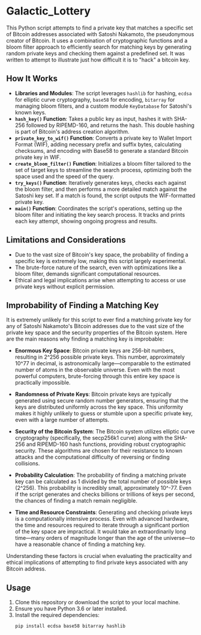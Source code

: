 # Galactic_Lottery

This Python script attempts to find a private key that matches a specific set of Bitcoin addresses associated with Satoshi Nakamoto, the pseudonymous creator of Bitcoin. It uses a combination of cryptographic functions and a bloom filter approach to efficiently search for matching keys by generating random private keys and checking them against a predefined set. It was written to attempt to illustrate just how difficult it is to "hack" a bitcoin key.

## How It Works

- **Libraries and Modules**: The script leverages `hashlib` for hashing, `ecdsa` for elliptic curve cryptography, `base58` for encoding, `bitarray` for managing bloom filters, and a custom module `KeyDatabase` for Satoshi's known keys.
- **`hash_key()` Function**: Takes a public key as input, hashes it with SHA-256 followed by RIPEMD-160, and returns the hash. This double hashing is part of Bitcoin's address creation algorithm.
- **`private_key_to_wif()` Function**: Converts a private key to Wallet Import Format (WIF), adding necessary prefix and suffix bytes, calculating checksums, and encoding with Base58 to generate a standard Bitcoin private key in WIF.
- **`create_bloom_filter()` Function**: Initializes a bloom filter tailored to the set of target keys to streamline the search process, optimizing both the space used and the speed of the query.
- **`try_keys()` Function**: Iteratively generates keys, checks each against the bloom filter, and then performs a more detailed match against the Satoshi key set. If a match is found, the script outputs the WIF-formatted private key.
- **`main()` Function**: Coordinates the script's operations, setting up the bloom filter and initiating the key search process. It tracks and prints each key attempt, showing ongoing progress and results.

## Limitations and Considerations

- Due to the vast size of Bitcoin's key space, the probability of finding a specific key is extremely low, making this script largely experimental.
- The brute-force nature of the search, even with optimizations like a bloom filter, demands significant computational resources.
- Ethical and legal implications arise when attempting to access or use private keys without explicit permission.

## Improbability of Finding a Matching Key

It is extremely unlikely for this script to ever find a matching private key for any of Satoshi Nakamoto's Bitcoin addresses due to the vast size of the private key space and the security properties of the Bitcoin system. Here are the main reasons why finding a matching key is improbable:

- **Enormous Key Space**: Bitcoin private keys are 256-bit numbers, resulting in 2^256 possible private keys. This number, approximately 10^77 in decimal, is astronomically large—comparable to the estimated number of atoms in the observable universe. Even with the most powerful computers, brute-forcing through this entire key space is practically impossible.
  
- **Randomness of Private Keys**: Bitcoin private keys are typically generated using secure random number generators, ensuring that the keys are distributed uniformly across the key space. This uniformity makes it highly unlikely to guess or stumble upon a specific private key, even with a large number of attempts.

- **Security of the Bitcoin System**: The Bitcoin system utilizes elliptic curve cryptography (specifically, the secp256k1 curve) along with the SHA-256 and RIPEMD-160 hash functions, providing robust cryptographic security. These algorithms are chosen for their resistance to known attacks and the computational difficulty of reversing or finding collisions.

- **Probability Calculation**: The probability of finding a matching private key can be calculated as 1 divided by the total number of possible keys (2^256). This probability is incredibly small, approximately 10^-77. Even if the script generates and checks billions or trillions of keys per second, the chances of finding a match remain negligible.

- **Time and Resource Constraints**: Generating and checking private keys is a computationally intensive process. Even with advanced hardware, the time and resources required to iterate through a significant portion of the key space are impractical. It would take an extraordinarily long time—many orders of magnitude longer than the age of the universe—to have a reasonable chance of finding a matching key.

Understanding these factors is crucial when evaluating the practicality and ethical implications of attempting to find private keys associated with any Bitcoin address.

## Usage

1. Clone this repository or download the script to your local machine.
2. Ensure you have Python 3.6 or later installed.
3. Install the required dependencies:
   ```bash
   pip install ecdsa base58 bitarray hashlib



